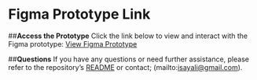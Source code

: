 # **Figma Prototype Link**

##**Access the Prototype**
Click the link below to view and interact with the Figma prototype: [View Figma Prototype](https://www.figma.com/proto/eOMS2g1XagfkoiT9a0I9sf/Untitled?node-id=0-1&t=DdnWcY4tfFCiaiGl-1)

##**Questions**
If you have any questions or need further assistance, please refer to the repository’s [README](README.md) or contact; (mailto:isayali@gmail.com).



